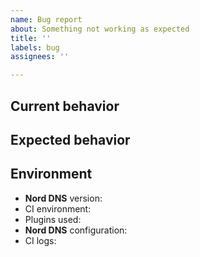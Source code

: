 ```yaml
---
name: Bug report
about: Something not working as expected
title: ''
labels: bug
assignees: ''

---
```


## Current behavior

<!-- Describe how the issue manifests. -->

## Expected behavior

<!-- Describe what the desired behavior would be. -->

## Environment

- **Nord DNS** version: <!-- Version set in package.json devDependencies -->
- CI environment: <!-- CI service name -->
- Plugins used: <!-- List Nord DNS plugin used if any -->
- **Nord DNS** configuration: <!-- link to your repository or relevant part of the Nord DNS config -->
- CI logs: <!-- link to your CI logs or Nord DNS logs -->
